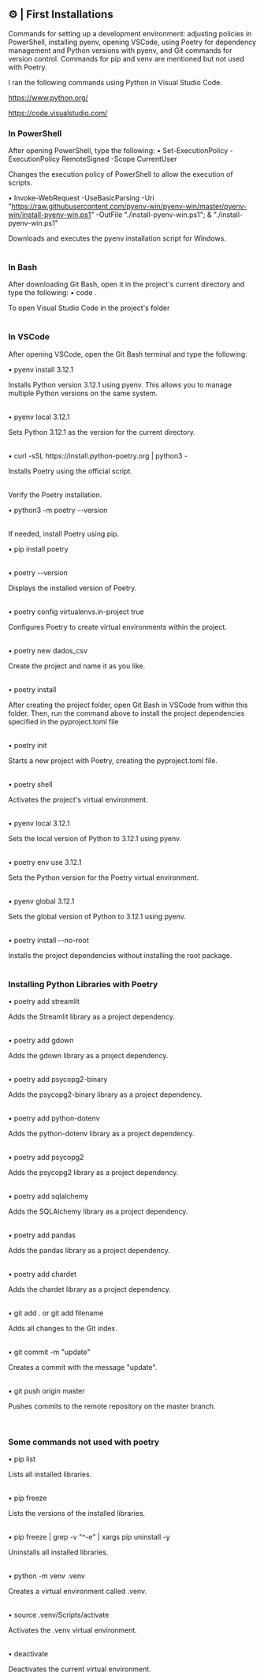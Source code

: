## ⚙️ | First Installations
Commands for setting up a development environment: adjusting policies in PowerShell, installing pyenv, opening VSCode, using Poetry for dependency management and Python versions with pyenv, and Git commands for version control. Commands for pip and venv are mentioned but not used with Poetry.
<br>

I ran the following commands using Python in Visual Studio Code.

https://www.python.org/

https://code.visualstudio.com/


### In PowerShell

After opening PowerShell, type the following:
• Set-ExecutionPolicy -ExecutionPolicy RemoteSigned -Scope CurrentUser

Changes the execution policy of PowerShell to allow the execution of scripts.

• Invoke-WebRequest -UseBasicParsing -Uri "https://raw.githubusercontent.com/pyenv-win/pyenv-win/master/pyenv-win/install-pyenv-win.ps1" -OutFile "./install-pyenv-win.ps1"; & "./install-pyenv-win.ps1"

Downloads and executes the pyenv installation script for Windows.
<br><br>

### In Bash

After downloading Git Bash, open it in the project's current directory and type the following:
• code .

To open Visual Studio Code in the project's folder
<br><br>

### In VSCode

After opening VSCode, open the Git Bash terminal and type the following:

• pyenv install 3.12.1

Installs Python version 3.12.1 using pyenv. This allows you to manage multiple Python versions on the same system.

<br>
• pyenv local 3.12.1

Sets Python 3.12.1 as the version for the current directory.

<br>
• curl -sSL https://install.python-poetry.org | python3 -

Installs Poetry using the official script.

<br>
Verify the Poetry installation.

• python3 -m poetry --version

<br>
If needed, install Poetry using pip.

• pip install poetry

<br>
• poetry --version

Displays the installed version of Poetry.

<br>
• poetry config virtualenvs.in-project true

Configures Poetry to create virtual environments within the project.

<br>
• poetry new dados_csv 

Create the project and name it as you like.

<br>
• poetry install

After creating the project folder, open Git Bash in VSCode from within this folder. Then, run the command above to install the project dependencies specified in the pyproject.toml file

<br>
• poetry init

Starts a new project with Poetry, creating the pyproject.toml file.

<br>
• poetry shell

Activates the project's virtual environment.

<br>
• pyenv local 3.12.1

Sets the local version of Python to 3.12.1 using pyenv.

<br>
• poetry env use 3.12.1

Sets the Python version for the Poetry virtual environment.

<br>
• pyenv global 3.12.1

Sets the global version of Python to 3.12.1 using pyenv.

<br>
• poetry install --no-root

Installs the project dependencies without installing the root package.
<br><br>

### Installing Python Libraries with Poetry
• poetry add streamlit

Adds the Streamlit library as a project dependency.

<br>
• poetry add gdown

Adds the gdown library as a project dependency.

<br>
• poetry add psycopg2-binary

Adds the psycopg2-binary library as a project dependency.

<br>
• poetry add python-dotenv

Adds the python-dotenv library as a project dependency.

<br>
• poetry add psycopg2

Adds the psycopg2 library as a project dependency.

<br>
• poetry add sqlalchemy

Adds the SQLAlchemy library as a project dependency.

<br>
• poetry add pandas

Adds the pandas library as a project dependency.

<br>
• poetry add chardet

Adds the chardet library as a project dependency.

<br>
• git add . or git add filename

Adds all changes to the Git index.

<br>
• git commit -m "update"

Creates a commit with the message "update".

<br>
• git push origin master

Pushes commits to the remote repository on the master branch.

<br>

### Some commands not used with poetry
• pip list

Lists all installed libraries.

<br>
• pip freeze

Lists the versions of the installed libraries.

<br>
• pip freeze | grep -v "^-e" | xargs pip uninstall -y

Uninstalls all installed libraries.

<br>
• python -m venv .venv

Creates a virtual environment called .venv.

<br>
• source .venv/Scripts/activate

Activates the .venv virtual environment.

<br>
• deactivate

Deactivates the current virtual environment.